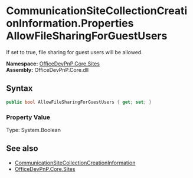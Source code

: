 # CommunicationSiteCollectionCreationInformation.Properties AllowFileSharingForGuestUsers
 If set to true, file sharing for guest users will be allowed.   

**Namespace:** [OfficeDevPnP.Core.Sites](OfficeDevPnP.Core.Sites.md)  
**Assembly:** OfficeDevPnP.Core.dll  
## Syntax
```C#
public bool AllowFileSharingForGuestUsers { get; set; }
```

### Property Value
Type: System.Boolean  

## See also
- [CommunicationSiteCollectionCreationInformation](OfficeDevPnP.Core.Sites.CommunicationSiteCollectionCreationInformation.md) 
- [OfficeDevPnP.Core.Sites](OfficeDevPnP.Core.Sites.md) 
